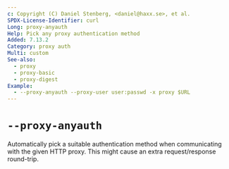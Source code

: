 ```yaml
---
c: Copyright (C) Daniel Stenberg, <daniel@haxx.se>, et al.
SPDX-License-Identifier: curl
Long: proxy-anyauth
Help: Pick any proxy authentication method
Added: 7.13.2
Category: proxy auth
Multi: custom
See-also:
  - proxy
  - proxy-basic
  - proxy-digest
Example:
  - --proxy-anyauth --proxy-user user:passwd -x proxy $URL
---
```


# `--proxy-anyauth`

Automatically pick a suitable authentication method when communicating with
the given HTTP proxy. This might cause an extra request/response round-trip.

